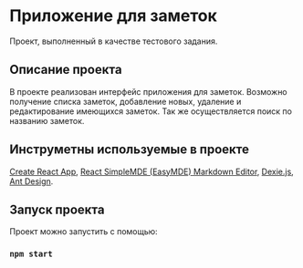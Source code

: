 # Приложение для заметок

Проект, выполненный в качестве тестового задания.

## Описание проекта

В проекте реализован интерфейс приложения для заметок. 
Возможно получение списка заметок, добавление новых, удаление и редактирование имеющихся заметок. Так же осуществляется поиск по названию заметок.

## Инструметны используемые в проекте
[Create React App](https://github.com/facebook/create-react-app),
[React SimpleMDE (EasyMDE) Markdown Editor](https://github.com/RIP21/react-simplemde-editor),
[Dexie.js](https://dexie.org/),
[Ant Design](https://ant.design).

## Запуск проекта

Проект можно запустить с помощью:

### `npm start`